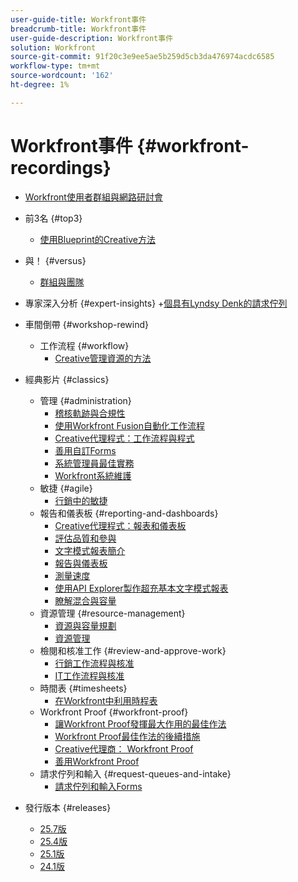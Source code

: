 ```yaml
---
user-guide-title: Workfront事件
breadcrumb-title: Workfront事件
user-guide-description: Workfront事件
solution: Workfront
source-git-commit: 91f20c3e9ee5ae5b259d5cb3da476974acdc6585
workflow-type: tm+mt
source-wordcount: '162'
ht-degree: 1%

---
```



# Workfront事件 {#workfront-recordings}

+ [Workfront使用者群組與網路研討會](overview.md)

+ 前3名 {#top3}
   + [使用Blueprint的Creative方法](top3/blueprints.md)
+ 與！ {#versus}
   + [群組與團隊](versus/groups-vs-teams.md)
+ 專家深入分析 {#expert-insights}
+[個具有Lyndsy Denk的請求佇列](expert-insights/request-queues.md)
+ 車間倒帶 {#workshop-rewind}
   + 工作流程 {#workflow}
      + [Creative管理資源的方法](classics/creative-ways-of-managing-resources.md)

<!--  + Planning {#planning}
  + Integrations {#integrations}
-->

+ 經典影片 {#classics}
   + 管理 {#administration}
      + [稽核軌跡與合規性](user-groups/audit-trails-and-compliance.md)
      + [使用Workfront Fusion自動化工作流程](user-groups/automating-workflows-with-workfront-fusion.md)
      + [Creative代理程式：工作流程與程式](user-groups/creative-agencies-workflows-and-process.md)
      + [善用自訂Forms](user-groups/leveraging-custom-forms.md)
      + [系統管理員最佳實務](user-groups/system-admin-best-practices.md)
      + [Workfront系統維護](user-groups/workfront-system-maintenance.md)
   + 敏捷 {#agile}
      + [行銷中的敏捷](user-groups/agile-in-marketing.md)
   + 報告和儀表板 {#reporting-and-dashboards}
      + [Creative代理程式：報表和儀表板](user-groups/creative-agencies-reporting-and-dashboards.md)
      + [評估品質和參與](classics/gauging-quality-and-engagement.md)
      + [文字模式報表簡介](classics/introduction-to-text-mode-reporting.md)
      + [報告與儀表板](user-groups/reporting-and-dashboards.md)
      + [測量速度](classics/measuring-velocity.md)
      + [使用API Explorer製作超充基本文字模式報表](classics/supercharge-basic-text-mode-reporting-using-the-api-explorer.md)
      + [瞭解混合與容量](classics/understanding-mix-and-capacity.md)
   + 資源管理 {#resource-management}
      + [資源與容量規劃](user-groups/resource-and-capacity-planning.md)
      + [資源管理](user-groups/resource-management.md)
   + 檢閱和核准工作 {#review-and-approve-work}
      + [行銷工作流程與核准](user-groups/marketing-workflows-and-approvals.md)
      + [IT工作流程與核准](user-groups/it-workflows-and-approvals.md)
   + 時間表 {#timesheets}
      + [在Workfront中利用時程表](user-groups/utilizing-timesheets-in-workfront.md)
   + Workfront Proof {#workfront-proof}
      + [讓Workfront Proof發揮最大作用的最佳作法](classics/best-practices-to-maximize-workfront-proof.md)
      + [Workfront Proof最佳作法的後續措施](classics/follow-up-to-workfront-proof-best-practices.md)
      + [Creative代理商： Workfront Proof](user-groups/creative-agencies-workfront-proof.md)
      + [善用Workfront Proof](user-groups/leveraging-workfront-proof.md)
   + 請求佇列和輸入 {#request-queues-and-intake}
      + [請求佇列和輸入Forms](user-groups/request-queues-and-intake-forms.md)

+ 發行版本 {#releases}
   + [25.7版](releases/25-7-release-webinar.md)
   + [25.4版](releases/25-4-release-webinar.md)
   + [25.1版](releases/25-1-release-webinar.md)
   + [24.1版](releases/24-1-release-webinar.md)


